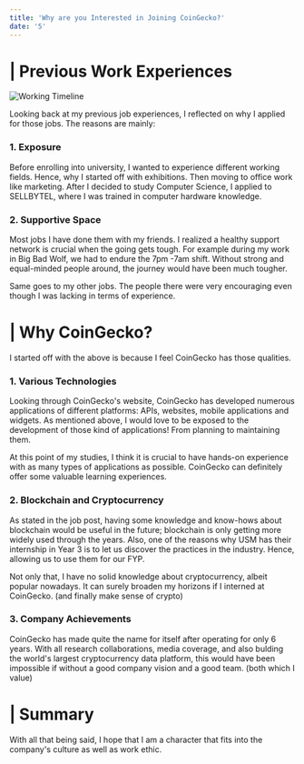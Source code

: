 ```yaml
---
title: 'Why are you Interested in Joining CoinGecko?'
date: '5'
---
```


# | Previous Work Experiences
![Working Timeline](/job-timeline.png)

Looking back at my previous job experiences, I reflected on why I applied for those jobs. 
The reasons are mainly:
### 1. Exposure
Before enrolling into university, I wanted to experience different working fields. Hence, why I started off with exhibitions. Then moving to office work like marketing. After I decided to study Computer Science, I applied to SELLBYTEL, where I was trained in computer hardware knowledge.

### 2. Supportive Space
Most jobs I have done them with my friends. I realized a healthy support network is crucial when the going gets tough. For example during my work in Big Bad Wolf, we had to endure the 7pm -7am shift. Without strong and equal-minded people around, the journey would have been much tougher.

Same goes to my other jobs. The people there were very encouraging even though I was lacking in terms of experience.

# | Why CoinGecko?
I started off with the above is because I feel CoinGecko has those qualities.
### 1. Various Technologies
Looking through CoinGecko's website, CoinGecko has developed numerous applications of different platforms: APIs, websites, mobile applications and widgets. As mentioned above, I would love to be exposed to the development of those kind of applications! From planning to maintaining them.

At this point of my studies, I think it is crucial to have hands-on experience with as many types of applications as possible. CoinGecko can definitely offer some valuable learning experiences.
### 2. Blockchain and Cryptocurrency
As stated in the job post, having some knowledge and know-hows about blockchain would be useful in the future; blockchain is only getting more widely used through the years. Also, one of the 
reasons why USM has their internship in Year 3 is to let us discover the practices in the industry. 
Hence, allowing us to use them for our FYP.

Not only that, I have no solid knowledge about cryptocurrency, albeit popular nowadays. It 
can surely broaden my horizons if I interned at CoinGecko. (and finally make sense of crypto)
### 3. Company Achievements
CoinGecko has made quite the name for itself after operating for only 6 years. With all research 
collaborations, media coverage, and also bulding the world's largest cryptocurrency data platform, 
this would have been impossible if without a good company vision and a good team. (both which I value)

# | Summary
With all that being said, I hope that I am a character that fits into the company's culture as well 
as work ethic. 
